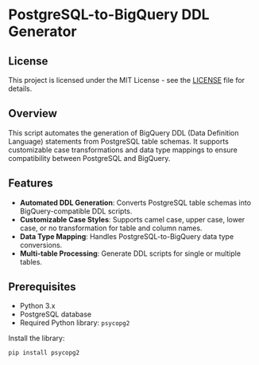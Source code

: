 # PostgreSQL-to-BigQuery DDL Generator

## License
This project is licensed under the MIT License - see the [LICENSE](./LICENSE) file for details.

## Overview
This script automates the generation of BigQuery DDL (Data Definition Language) statements from PostgreSQL table schemas. It supports customizable case transformations and data type mappings to ensure compatibility between PostgreSQL and BigQuery.

## Features
- **Automated DDL Generation**: Converts PostgreSQL table schemas into BigQuery-compatible DDL scripts.
- **Customizable Case Styles**: Supports camel case, upper case, lower case, or no transformation for table and column names.
- **Data Type Mapping**: Handles PostgreSQL-to-BigQuery data type conversions.
- **Multi-table Processing**: Generate DDL scripts for single or multiple tables.

## Prerequisites
- Python 3.x
- PostgreSQL database
- Required Python library: `psycopg2`

Install the library:
```bash
pip install psycopg2
